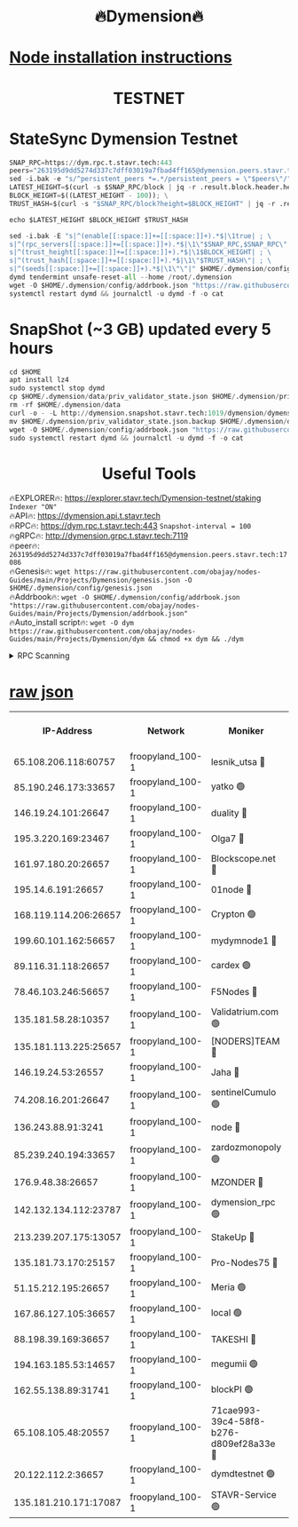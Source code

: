 <h1 align="center"> 🔥Dymension🔥</h1>

[Node installation instructions](https://github.com/obajay/nodes-Guides/tree/main/Projects/Dymension)
=

<h1 align="center"> TESTNET</h1>

# StateSync Dymension Testnet
```python
SNAP_RPC=https://dym.rpc.t.stavr.tech:443
peers="263195d9dd5274d337c7dff03019a7fbad4ff165@dymension.peers.stavr.tech:17086"
sed -i.bak -e "s/^persistent_peers *=.*/persistent_peers = \"$peers\"/" $HOME/.dymension/config/config.toml
LATEST_HEIGHT=$(curl -s $SNAP_RPC/block | jq -r .result.block.header.height); \
BLOCK_HEIGHT=$((LATEST_HEIGHT - 100)); \
TRUST_HASH=$(curl -s "$SNAP_RPC/block?height=$BLOCK_HEIGHT" | jq -r .result.block_id.hash)

echo $LATEST_HEIGHT $BLOCK_HEIGHT $TRUST_HASH

sed -i.bak -E "s|^(enable[[:space:]]+=[[:space:]]+).*$|\1true| ; \
s|^(rpc_servers[[:space:]]+=[[:space:]]+).*$|\1\"$SNAP_RPC,$SNAP_RPC\"| ; \
s|^(trust_height[[:space:]]+=[[:space:]]+).*$|\1$BLOCK_HEIGHT| ; \
s|^(trust_hash[[:space:]]+=[[:space:]]+).*$|\1\"$TRUST_HASH\"| ; \
s|^(seeds[[:space:]]+=[[:space:]]+).*$|\1\"\"|" $HOME/.dymension/config/config.toml
dymd tendermint unsafe-reset-all --home /root/.dymension
wget -O $HOME/.dymension/config/addrbook.json "https://raw.githubusercontent.com/obajay/nodes-Guides/main/Projects/Dymension/addrbook.json"
systemctl restart dymd && journalctl -u dymd -f -o cat

```
# SnapShot (~3 GB) updated every 5 hours
```python
cd $HOME
apt install lz4
sudo systemctl stop dymd
cp $HOME/.dymension/data/priv_validator_state.json $HOME/.dymension/priv_validator_state.json.backup
rm -rf $HOME/.dymension/data
curl -o - -L http://dymension.snapshot.stavr.tech:1019/dymension/dymension-snap.tar.lz4 | lz4 -c -d - | tar -x -C $HOME/.dymension --strip-components 2
mv $HOME/.dymension/priv_validator_state.json.backup $HOME/.dymension/data/priv_validator_state.json
wget -O $HOME/.dymension/config/addrbook.json "https://raw.githubusercontent.com/obajay/nodes-Guides/main/Projects/Dymension/addrbook.json"
sudo systemctl restart dymd && journalctl -u dymd -f -o cat
```

 <h1 align="center"> Useful Tools</h1>

🔥EXPLORER🔥:     https://explorer.stavr.tech/Dymension-testnet/staking        `Indexer "ON"` \
🔥API🔥:          https://dymension.api.t.stavr.tech \
🔥RPC🔥:          https://dym.rpc.t.stavr.tech:443                  `Snapshot-interval = 100` \
🔥gRPC🔥:         http://dymension.grpc.t.stavr.tech:7119 \
🔥peer🔥:         `263195d9dd5274d337c7dff03019a7fbad4ff165@dymension.peers.stavr.tech:17086` \
🔥Genesis🔥:     ```wget https://raw.githubusercontent.com/obajay/nodes-Guides/main/Projects/Dymension/genesis.json -O $HOME/.dymension/config/genesis.json``` \
🔥Addrbook🔥:    ```wget -O $HOME/.dymension/config/addrbook.json "https://raw.githubusercontent.com/obajay/nodes-Guides/main/Projects/Dymension/addrbook.json"``` \
🔥Auto_install script🔥: ```wget -O dym https://raw.githubusercontent.com/obajay/nodes-Guides/main/Projects/Dymension/dym && chmod +x dym && ./dym```

<details>
<summary>RPC Scanning</summary>

<h2 align="center"> We scan nodes in real time every 4 hours. And we provide the final result of RPC endpoints.
We cannot influence the operation of these nodes in any way. </h2>


```python
If Voting Power is higher than 0 --> then the Node is a validator of the network and may be subject to attack and be a potential threat to the chain.
```
```python
We marked such validators with a red symbol
```

</details>

[raw json](https://rpc-check.dymt.stavr.tech/dymt/rpc-dymt-result.json)
=


<table><tr><th>IP-Address</th><th>Network</th><th>Moniker</th><th>Latest Block Height</th><th>Earliest Block Height</th><th>Catching Up</th><th>Voting Power</th><th>Scan Time</th></tr><tr><td>65.108.206.118:60757</td><td>froopyland_100-1</td><td>lesnik_utsa 🔴</td><td>1445631</td><td>1</td><td>False</td><td>1</td><td>2023-11-27T11:54:52.216984786UTC</td></tr><tr><td>85.190.246.173:33657</td><td>froopyland_100-1</td><td>yatko 🟢</td><td>1445632</td><td>1</td><td>False</td><td>0</td><td>2023-11-27T11:55:01.920807925UTC</td></tr><tr><td>146.19.24.101:26647</td><td>froopyland_100-1</td><td>duality 🔴</td><td>1445633</td><td>1</td><td>False</td><td>1</td><td>2023-11-27T11:55:07.145412120UTC</td></tr><tr><td>195.3.220.169:23467</td><td>froopyland_100-1</td><td>Olga7 🔴</td><td>1445635</td><td>1</td><td>False</td><td>1</td><td>2023-11-27T11:55:19.467713084UTC</td></tr><tr><td>161.97.180.20:26657</td><td>froopyland_100-1</td><td>Blockscope.net 🔴</td><td>1445636</td><td>1</td><td>False</td><td>1</td><td>2023-11-27T11:55:24.377027764UTC</td></tr><tr><td>195.14.6.191:26657</td><td>froopyland_100-1</td><td>01node 🔴</td><td>1445636</td><td>1</td><td>False</td><td>1</td><td>2023-11-27T11:55:25.069345331UTC</td></tr><tr><td>168.119.114.206:26657</td><td>froopyland_100-1</td><td>Crypton 🟢</td><td>1445636</td><td>1</td><td>False</td><td>0</td><td>2023-11-27T11:55:25.317037231UTC</td></tr><tr><td>199.60.101.162:56657</td><td>froopyland_100-1</td><td>mydymnode1 🔴</td><td>1445631</td><td>106001</td><td>False</td><td>1</td><td>2023-11-27T11:54:52.884036833UTC</td></tr><tr><td>89.116.31.118:26657</td><td>froopyland_100-1</td><td>cardex 🟢</td><td>1445632</td><td>293001</td><td>False</td><td>0</td><td>2023-11-27T11:54:59.343971705UTC</td></tr><tr><td>78.46.103.246:56657</td><td>froopyland_100-1</td><td>F5Nodes 🔴</td><td>1445630</td><td>407001</td><td>False</td><td>1</td><td>2023-11-27T11:54:49.089468560UTC</td></tr><tr><td>135.181.58.28:10357</td><td>froopyland_100-1</td><td>Validatrium.com 🟢</td><td>1445634</td><td>591001</td><td>False</td><td>0</td><td>2023-11-27T11:55:11.591262731UTC</td></tr><tr><td>135.181.113.225:25657</td><td>froopyland_100-1</td><td>[NODERS]TEAM 🔴</td><td>1445634</td><td>737456</td><td>False</td><td>1</td><td>2023-11-27T11:55:11.997121036UTC</td></tr><tr><td>146.19.24.53:26557</td><td>froopyland_100-1</td><td>Jaha 🔴</td><td>1445634</td><td>737456</td><td>False</td><td>1</td><td>2023-11-27T11:55:12.350115062UTC</td></tr><tr><td>74.208.16.201:26647</td><td>froopyland_100-1</td><td>sentinelCumulo 🟢</td><td>1445629</td><td>820001</td><td>False</td><td>0</td><td>2023-11-27T11:54:41.143806277UTC</td></tr><tr><td>136.243.88.91:3241</td><td>froopyland_100-1</td><td>node 🔴</td><td>1445634</td><td>922548</td><td>False</td><td>1</td><td>2023-11-27T11:55:12.613143058UTC</td></tr><tr><td>85.239.240.194:33657</td><td>froopyland_100-1</td><td>zardozmonopoly 🟢</td><td>1445637</td><td>935165</td><td>False</td><td>0</td><td>2023-11-27T11:55:31.282045142UTC</td></tr><tr><td>176.9.48.38:26657</td><td>froopyland_100-1</td><td>MZONDER 🔴</td><td>1445635</td><td>1006001</td><td>False</td><td>1</td><td>2023-11-27T11:55:19.084852334UTC</td></tr><tr><td>142.132.134.112:23787</td><td>froopyland_100-1</td><td>dymension_rpc 🟢</td><td>1445633</td><td>1145633</td><td>False</td><td>0</td><td>2023-11-27T11:55:04.284574140UTC</td></tr><tr><td>213.239.207.175:13057</td><td>froopyland_100-1</td><td>StakeUp 🔴</td><td>1445636</td><td>1150548</td><td>False</td><td>1</td><td>2023-11-27T11:55:27.683062733UTC</td></tr><tr><td>135.181.73.170:25157</td><td>froopyland_100-1</td><td>Pro-Nodes75 🔴</td><td>1445630</td><td>1158907</td><td>False</td><td>1</td><td>2023-11-27T11:54:49.803684279UTC</td></tr><tr><td>51.15.212.195:26657</td><td>froopyland_100-1</td><td>Meria 🟢</td><td>1445628</td><td>1238063</td><td>False</td><td>0</td><td>2023-11-27T11:54:38.216345342UTC</td></tr><tr><td>167.86.127.105:36657</td><td>froopyland_100-1</td><td>local 🟢</td><td>1445636</td><td>1318001</td><td>False</td><td>0</td><td>2023-11-27T11:55:21.900473825UTC</td></tr><tr><td>88.198.39.169:36657</td><td>froopyland_100-1</td><td>TAKESHI 🔴</td><td>1445629</td><td>1330001</td><td>False</td><td>1</td><td>2023-11-27T11:54:41.632489284UTC</td></tr><tr><td>194.163.185.53:14657</td><td>froopyland_100-1</td><td>megumii 🟢</td><td>1445630</td><td>1390788</td><td>False</td><td>0</td><td>2023-11-27T11:54:49.470230340UTC</td></tr><tr><td>162.55.138.89:31741</td><td>froopyland_100-1</td><td>blockPI 🟢</td><td>1445636</td><td>1435053</td><td>False</td><td>0</td><td>2023-11-27T11:55:24.690543941UTC</td></tr><tr><td>65.108.105.48:20557</td><td>froopyland_100-1</td><td>71cae993-39c4-58f8-b276-d809ef28a33e 🔴</td><td>1445633</td><td>1440001</td><td>False</td><td>1</td><td>2023-11-27T11:55:04.663642057UTC</td></tr><tr><td>20.122.112.2:36657</td><td>froopyland_100-1</td><td>dymdtestnet 🟢</td><td>1445629</td><td>1442422</td><td>False</td><td>0</td><td>2023-11-27T11:54:44.335358352UTC</td></tr><tr><td>135.181.210.171:17087</td><td>froopyland_100-1</td><td>STAVR-Service 🟢</td><td>1445629</td><td>1442422</td><td>False</td><td>0</td><td>2023-11-27T11:54:44.747624547UTC</td></tr></table>
